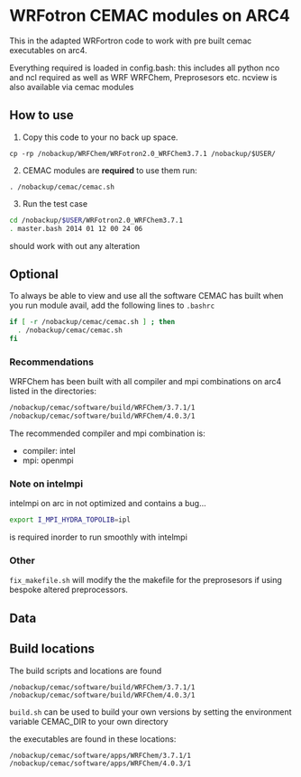 # WRFotron CEMAC modules on ARC4

This in the adapted WRFortron code to work with pre built cemac executables on arc4.

Everything required is loaded in config.bash: this includes all python nco and ncl required as well as WRF WRFChem, Preprosesors etc. ncview is also available via cemac modules


## How to use

1. Copy this code to your no back up space.

`cp -rp /nobackup/WRFChem/WRFotron2.0_WRFChem3.7.1 /nobackup/$USER/`


2. CEMAC modules are **required** to use them run:

`. /nobackup/cemac/cemac.sh`


3. Run the test case

```bash
cd /nobackup/$USER/WRFotron2.0_WRFChem3.7.1
. master.bash 2014 01 12 00 24 06
```
should work with out any alteration

## Optional

To always be able to view and use all the software CEMAC has built when you run module avail, add the following lines to `.bashrc`

```bash
if [ -r /nobackup/cemac/cemac.sh ] ; then
  . /nobackup/cemac/cemac.sh
fi
```

### Recommendations

WRFChem has been built with all compiler and mpi combinations on arc4 listed in the directories:

```bash
/nobackup/cemac/software/build/WRFChem/3.7.1/1
/nobackup/cemac/software/build/WRFChem/4.0.3/1
```

The recommended compiler and mpi combination is:
 * compiler: intel
 * mpi: openmpi

### Note on intelmpi

intelmpi on arc in not optimized and contains a bug...

```bash
export I_MPI_HYDRA_TOPOLIB=ipl
```

is required inorder to run smoothly with intelmpi


### Other

`fix_makefile.sh` will modify the the makefile for the preprosesors if using bespoke altered preprocessors.

## Data

## Build locations

The build scripts and locations are found

```
/nobackup/cemac/software/build/WRFChem/3.7.1/1
/nobackup/cemac/software/build/WRFChem/4.0.3/1
```

`build.sh` can be used to build your own versions by setting the environment variable CEMAC_DIR to your own directory

the executables are found in these locations:

```
/nobackup/cemac/software/apps/WRFChem/3.7.1/1
/nobackup/cemac/software/apps/WRFChem/4.0.3/1
```
